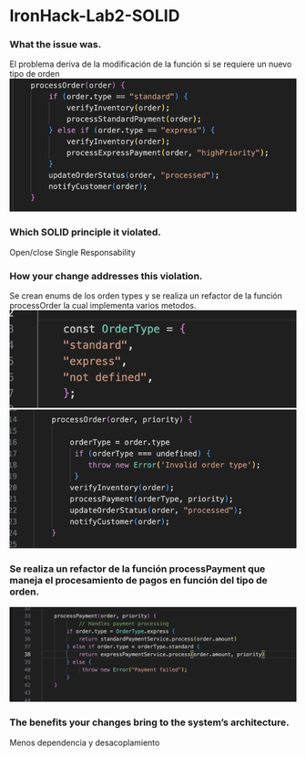 # IronHack-Lab2-SOLID


### What the issue was.
   
   El problema deriva de la modificación de la función si se requiere un nuevo tipo de orden
   ![tipo de orden](screens/1.png)
    
### Which SOLID principle it violated.
   Open/close
   Single Responsability
   
### How your change addresses this violation.

  Se crean enums de los orden types y se realiza un refactor de la función processOrder la cual implementa varios metodos.
 ![imagen](screens/2.png)
 ![imagen](screens/3.png)

### Se realiza un refactor de la función processPayment que maneja el procesamiento de pagos en función del tipo de orden.
 ![imagen](screens/4.png)

 ### The benefits your changes bring to the system’s architecture.
   Menos dependencia y desacoplamiento
